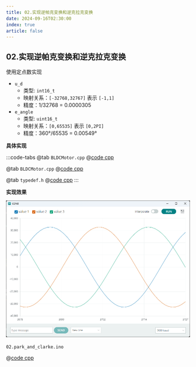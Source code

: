 ```yaml
---
title: 02.实现逆帕克变换和逆克拉克变换
date: 2024-09-16T02:30:00
index: true
article: false
---
```


## 02.实现逆帕克变换和逆克拉克变换

使用定点数实现

- `u_d` 
  - 类型: `int16_t`
  - 映射关系：`[-32768,32767]` 表示 `[-1,1]`
  - 精度：1/32768 = 0.0000305
- `e_angle`
  - 类型: `uint16_t`
  - 映射关系：`[0,65535]` 表示 `[0,2PI]` 
  - 精度：360°/65535 = 0.00549°

**具体实现**

:::code-tabs
@tab `BLDCMotor.cpp`
@[code cpp](./projects/02.park_and_clarke/BLDCMotor.cpp)

@tab `BLDCMotor.cpp`
@[code cpp](./projects/02.park_and_clarke/BLDCMotor.hpp)

@tab `typedef.h`
@[code cpp](./projects/01.sin_and_cos/typedef.h)
:::


**实现效果**

![alt text](assets/images/image-1.png)

`02.park_and_clarke.ino`

@[code cpp](./projects/02.park_and_clarke/02.park_and_clarke.ino)